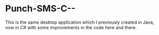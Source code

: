 # Punch-SMS-C--
This is the same desktop application which I previously created in Java, now in C# with some improvements in the code here and there.
